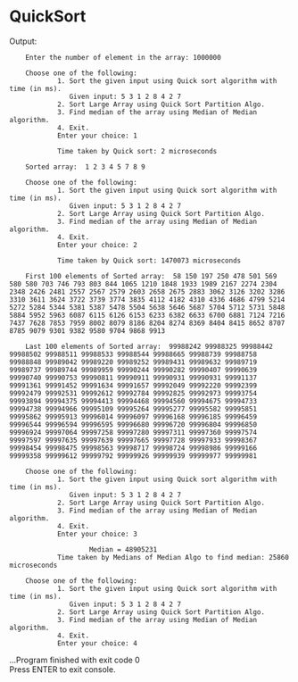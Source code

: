 # QuickSort
Output:

                                                                                                                                                
        Enter the number of element in the array: 1000000                                                                                       
                                                                                                                                                
        Choose one of the following:                                                                                                            
                1. Sort the given input using Quick sort algorithm with time (in ms).                                                           
                   Given input: 5 3 1 2 8 4 2 7                                                                                                 
                2. Sort Large Array using Quick Sort Partition Algo.                                                                            
                3. Find median of the array using Median of Median algorithm.                                                                   
                4. Exit.                                                                                                                        
                Enter your choice: 1                                                                                                            
                                                                                                                                                
                Time taken by Quick sort: 2 microseconds                                                                                        
                                                                                                                                                
        Sorted array:  1 2 3 4 5 7 8 9      
		                                                                                                    
        Choose one of the following:                                                                                                            
                1. Sort the given input using Quick sort algorithm with time (in ms).                                                           
                   Given input: 5 3 1 2 8 4 2 7                                                                                                 
                2. Sort Large Array using Quick Sort Partition Algo.                                                                            
                3. Find median of the array using Median of Median algorithm.                                                                   
                4. Exit.                                                                                                                        
                Enter your choice: 2                                                                                                            
                                                                                                                                                
                Time taken by Quick sort: 1470073 microseconds                                                                                  
                                                                                                                                                
        First 100 elements of Sorted array:  58 150 197 250 478 501 569 580 580 703 746 793 803 844 1065 1210 1848 1933 1989 2167 2274 2304 2348 2426 2481 2557 2567 2579 2603 2658 2675 2883 3062 3126 3202 3286 3310 3611 3624 3722 3739 3774 3835 4112 4182 4310 4336 4686 4799 5214 5272 5284 5344 5381 5387 5478 5504 5638 5646 5687 5704 5712 5731 5848 5884 5952 5963 6087 6115 6126 6153 6233 6382 6633 6700 6881 7124 7216 7437 7628 7853 7959 8002 8079 8186 8204 8274 8369 8404 8415 8652 8707 8785 9079 9301 9382 9580 9704 9868 9913                                               
                                                                                                                                
        Last 100 elements of Sorted array:  99988242 99988325 99988442 99988502 99988511 99988533 99988544 99988665 99988739 99988758 99988848 99989042 99989220 99989252 99989431 99989632 99989719 99989737 99989744 99989959 99990244 99990282 99990407 99990639 99990740 99990753 99990811 99990911 99990931 99990931 99991137 99991361 99991452 99991634 99991657 99992049 99992220 99992399 99992479 99992531 99992612 99992784 99992825 99992973 99993754 99993894 99994375 99994413 99994468 99994560 99994675 99994733 99994738 99994966 99995109 99995264 99995277 99995582 99995851 99995862 99995913 99996014 99996097 99996168 99996185 99996459 99996544 99996594 99996595 99996680 99996720 99996804 99996850 99996924 99997064 99997258 99997280 99997311 99997360 99997574 99997597 99997635 99997639 99997665 99997728 99997933 99998367 99998454 99998475 99998563 99998717 99998724 99998986 99999166 99999358 99999612 99999792 99999926 99999939 99999977 99999981            
                                            
        Choose one of the following:                                                                                                            
                1. Sort the given input using Quick sort algorithm with time (in ms).                                                           
                   Given input: 5 3 1 2 8 4 2 7                                                                                                 
                2. Sort Large Array using Quick Sort Partition Algo.                                                                            
                3. Find median of the array using Median of Median algorithm.                                                                   
                4. Exit.                                                                                                                        
                Enter your choice: 3                                                                                                            
                                                                                                                                                
                        Median = 48905231                                                                                                       
                Time taken by Medians of Median Algo to find median: 25860 microseconds                                                         
                                                                                                                                                
        Choose one of the following:                                                                                                            
                1. Sort the given input using Quick sort algorithm with time (in ms).                                                           
                   Given input: 5 3 1 2 8 4 2 7                                                                                                 
                2. Sort Large Array using Quick Sort Partition Algo.                                                                            
                3. Find median of the array using Median of Median algorithm.                                                                   
                4. Exit.                                                                                                                        
                Enter your choice: 4                                                                                                            
                                                                                                                                                
                                                                                                                                                
...Program finished with exit code 0                                                                                                            
Press ENTER to exit console.
